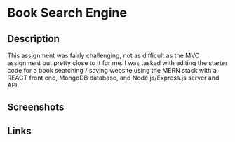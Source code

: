 # Book Search Engine

## Description

This assignment was fairly challenging, not as difficult as the MVC assignment but pretty close to it for me. I was tasked with editing the starter code for a book searching / saving website using the MERN stack with a REACT front end, MongoDB database, and Node.js/Express.js server and API.

## Screenshots

## Links

